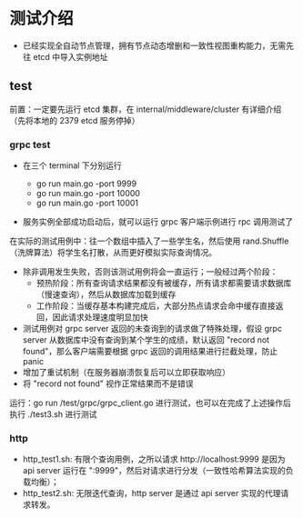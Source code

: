 # 测试介绍

- 已经实现全自动节点管理，拥有节点动态增删和一致性视图重构能力，无需先往 etcd 中导入实例地址

## test

前置：一定要先运行 etcd 集群，在 internal/middleware/cluster 有详细介绍（先将本地的 2379 etcd 服务停掉）

### grpc test

- 在三个 terminal 下分别运行
  - go run main.go -port 9999
  - go run main.go -port 10000
  - go run main.go -port 10001

- 服务实例全部成功启动后，就可以运行 grpc 客户端示例进行 rpc 调用测试了

在实际的测试用例中：往一个数组中插入了一些学生名，然后使用 rand.Shuffle （洗牌算法）将学生名打散，从而更好模拟实际查询情况。
- 除非调用发生失败，否则该测试用例将会一直运行；一般经过两个阶段：
  - 预热阶段：所有查询请求结果都没有被缓存，所有请求都需要请求数据库（慢速查询），然后从数据库加载到缓存
  - 工作阶段：当缓存基本构建完成后，大部分热点请求会命中缓存直接返回，因此请求处理速度明显加快
- 测试用例对 grpc server 返回的未查询到的请求做了特殊处理，假设 grpc server 从数据库中没有查询到某个学生的成绩，默认返回 "record not found"，那么客户端需要根据 grpc 返回的调用结果进行拦截处理，防止 panic
- 增加了重试机制（在服务器崩溃恢复后可以立即获取响应）
- 将 "record not found" 视作正常结果而不是错误

运行：go run /test/grpc/grpc_client.go 进行测试，也可以在完成了上述操作后执行 ./test3.sh 进行测试

### http
- http_test1.sh: 有限个查询用例，之所以请求 http://localhost:9999 是因为 api server 运行在 ":9999"，然后对请求进行分发（一致性哈希算法实现的负载均衡）；
- http_test2.sh: 无限迭代查询，http server 是通过 api server 实现的代理请求转发。
